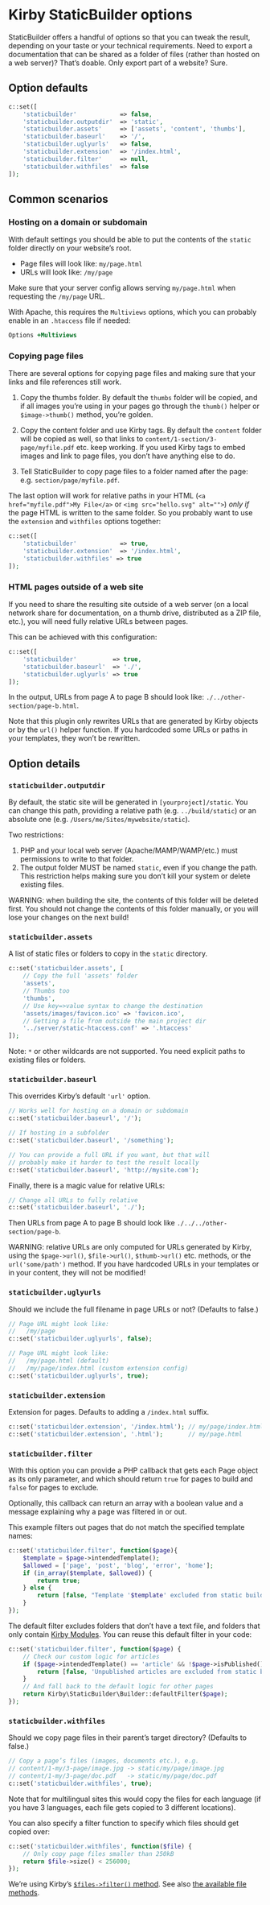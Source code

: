 Kirby StaticBuilder options
===========================


StaticBuilder offers a handful of options so that you can tweak the result, depending on your taste or your technical requirements. Need to export a documentation that can be shared as a folder of files (rather than hosted on a web server)? That’s doable. Only export part of a website? Sure.


## Option defaults

```php
c::set([
    'staticbuilder'            => false,
    'staticbuilder.outputdir'  => 'static',
    'staticbuilder.assets'     => ['assets', 'content', 'thumbs'],
    'staticbuilder.baseurl'    => '/',
    'staticbuilder.uglyurls'   => false,
    'staticbuilder.extension'  => '/index.html',
    'staticbuilder.filter'     => null,
    'staticbuilder.withfiles'  => false
]);
```

## Common scenarios

### Hosting on a domain or subdomain

With default settings you should be able to put the contents of the `static` folder directly on your website’s root.

- Page files will look like: `my/page.html`
- URLs will look like: `/my/page`

Make sure that your server config allows serving `my/page.html` when requesting the `/my/page` URL.

With Apache, this requires the `Multiviews` options, which you can probably enable in an `.htaccess` file if needed:

```apache
Options +Multiviews
```

### Copying page files

There are several options for copying page files and making sure that your links and file references still work.

1. Copy the thumbs folder. By default the `thumbs` folder will be copied, and if all images you’re using in your pages go through the `thumb()` helper or `$image->thumb()` method, you’re golden.

2. Copy the content folder and use Kirby tags. By default the `content` folder will be copied as well, so that links to `content/1-section/3-page/myfile.pdf` etc. keep working. If you used Kirby tags to embed images and link to page files, you don’t have anything else to do.

3. Tell StaticBuilder to copy page files to a folder named after the page: e.g. `section/page/myfile.pdf`.

The last option will work for relative paths in your HTML (`<a href="myfile.pdf">My File</a>` or `<img src="hello.svg" alt="">`) *only if* the page HTML is written to the same folder. So you probably want to use the `extension` and `withfiles` options together:

```php
c::set([
    'staticbuilder'            => true,
    'staticbuilder.extension'  => '/index.html',
    'staticbuilder.withfiles' => true
]);
```

### HTML pages outside of a web site

If you need to share the resulting site outside of a web server (on a local network share for documentation, on a thumb drive, distributed as a ZIP file, etc.), you will need fully relative URLs between pages.

This can be achieved with this configuration:

```php
c::set([
    'staticbuilder'          => true,
    'staticbuilder.baseurl'  => './',
    'staticbuilder.uglyurls' => true
]);
```

In the output, URLs from page A to page B should look like: `./../other-section/page-b.html`.

Note that this plugin only rewrites URLs that are generated by Kirby objects or by the `url()` helper function. If you hardcoded some URLs or paths in your templates, they won’t be rewritten.


## Option details

### `staticbuilder.outputdir`

By default, the static site will be generated in `[yourproject]/static`. You can change this path, providing a relative path (e.g. `../build/static`) or an absolute one (e.g. `/Users/me/Sites/mywebsite/static`).

Two restrictions:

1.  PHP and your local web server (Apache/MAMP/WAMP/etc.) must permissions to write to that folder.
2.  The output folder MUST be named `static`, even if you change the path. This restriction helps making sure you don’t kill your system or delete existing files.

WARNING: when building the site, the contents of this folder will be deleted first. You should not change the contents of this folder manually, or you will lose your changes on the next build!

### `staticbuilder.assets`

A list of static files or folders to copy in the `static` directory.

```php
c::set('staticbuilder.assets', [
    // Copy the full 'assets' folder
    'assets',
    // Thumbs too
    'thumbs',
    // Use key=>value syntax to change the destination
    'assets/images/favicon.ico' => 'favicon.ico',
    // Getting a file from outside the main project dir
    '../server/static-htaccess.conf' => '.htaccess'
]);
```

Note: `*` or other wildcards are not supported. You need explicit paths to existing files or folders.

### `staticbuilder.baseurl`

This overrides Kirby’s default `'url'` option.

```php
// Works well for hosting on a domain or subdomain
c::set('staticbuilder.baseurl', '/');

// If hosting in a subfolder
c::set('staticbuilder.baseurl', '/something');

// You can provide a full URL if you want, but that will
// probably make it harder to test the result locally
c::set('staticbuilder.baseurl', 'http://mysite.com');
```

Finally, there is a magic value for relative URLs:

```php
// Change all URLs to fully relative
c::set('staticbuilder.baseurl', './');
```

Then URLs from page A to page B should look like `./../../other-section/page-b`.

WARNING: relative URLs are only computed for URLs generated by Kirby, using the `$page->url()`, `$file->url()`, `$thumb->url()` etc. methods, or the `url('some/path')` method. If you have hardcoded URLs in your templates or in your content, they will not be modified!

### `staticbuilder.uglyurls`

Should we include the full filename in page URLs or not? (Defaults to false.)

```php
// Page URL might look like:
//   /my/page
c::set('staticbuilder.uglyurls', false);

// Page URL might look like:
//   /my/page.html (default)
//   /my/page/index.html (custom extension config)
c::set('staticbuilder.uglyurls', true);
```

### `staticbuilder.extension`

Extension for pages. Defaults to adding a `/index.html` suffix.

```php
c::set('staticbuilder.extension', '/index.html'); // my/page/index.html
c::set('staticbuilder.extension', '.html');       // my/page.html
```

### `staticbuilder.filter`

With this option you can provide a PHP callback that gets each Page object as its only parameter, and which should return `true` for pages to build and `false` for pages to exclude.

Optionally, this callback can return an array with a boolean value and a message explaining why a page was filtered in or out.

This example filters out pages that do not match the specified template names:

```php
c::set('staticbuilder.filter', function($page){
    $template = $page->intendedTemplate();
    $allowed = ['page', 'post', 'blog', 'error', 'home'];
    if (in_array($template, $allowed)) {
        return true;
    } else {
        return [false, "Template '$template' excluded from static build"];
    }
});
```

The default filter excludes folders that don’t have a text file, and folders that only contain [Kirby Modules](https://github.com/getkirby-plugins/modules-plugin). You can reuse this default filter in your code:

```php
c::set('staticbuilder.filter', function($page) {
    // Check our custom logic for articles
    if ($page->intendedTemplate() == 'article' && !$page->isPublished()) {
        return [false, 'Unpublished articles are excluded from static build'];
    }
    // And fall back to the default logic for other pages
    return Kirby\StaticBuilder\Builder::defaultFilter($page);
});
```

### `staticbuilder.withfiles`

Should we copy page files in their parent’s target directory? (Defaults to false.)

```php
// Copy a page’s files (images, documents etc.), e.g.
// content/1-my/3-page/image.jpg -> static/my/page/image.jpg
// content/1-my/3-page/doc.pdf   -> static/my/page/doc.pdf
c::set('staticbuilder.withfiles', true);
```

Note that for multilingual sites this would copy the files for each language (if you have 3 languages, each file gets copied to 3 different locations).

You can also specify a filter function to specify which files should get copied over:

```php
c::set('staticbuilder.withfiles', function($file) {
    // Only copy page files smaller than 250kB
    return $file->size() < 256000;
});
```

We’re using Kirby’s [`$files->filter()` method](https://getkirby.com/docs/cheatsheet/files/filter). See also [the available file methods](https://getkirby.com/docs/cheatsheet#file).

